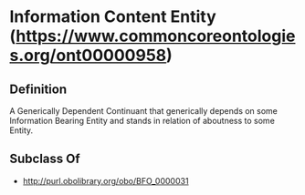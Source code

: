 # Information Content Entity (https://www.commoncoreontologies.org/ont00000958)

## Definition
A Generically Dependent Continuant that generically depends on some Information Bearing Entity and stands in relation of aboutness to some Entity.

## Subclass Of
- http://purl.obolibrary.org/obo/BFO_0000031

